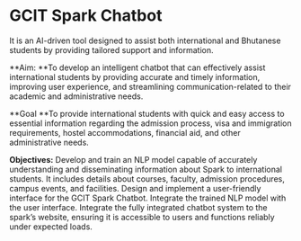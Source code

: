 # GCIT Spark Chatbot
It is an AI-driven tool designed to assist both international and Bhutanese students by providing tailored support and information. 

**Aim: **To develop an intelligent chatbot that can effectively assist international students by providing accurate and timely information, improving user experience, and streamlining communication-related to their academic and administrative needs. 

**Goal  **To provide international students with quick and easy access to essential information regarding the admission process, visa and immigration requirements, hostel accommodations, financial aid, and other administrative needs.

**Objectives:** Develop and train an NLP model capable of accurately understanding and disseminating  information about Spark to international students. It includes details about courses, faculty, admission procedures, campus events, and facilities.
Design and implement a user-friendly interface for the GCIT Spark Chatbot.
Integrate the trained NLP model with the user interface.
Integrate the fully integrated chatbot system to the spark’s website, ensuring it is accessible to users and functions reliably under expected loads.
